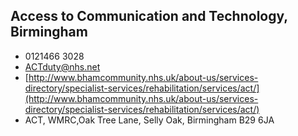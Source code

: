 
## Access to Communication and Technology, Birmingham

- <i class="fa fa-phone"></i> 0121466 3028
- <i class="fa fa-envelope"></i> <a href="mailto:ACTduty@nhs.net">ACTduty@nhs.net</a>
- <i class="fa fa-home"></i> [http://www.bhamcommunity.nhs.uk/about-us/services-directory/specialist-services/rehabilitation/services/act/](http://www.bhamcommunity.nhs.uk/about-us/services-directory/specialist-services/rehabilitation/services/act/)
- <i class="fa fa-building"></i> ACT, WMRC,Oak Tree Lane, Selly Oak, Birmingham B29 6JA
